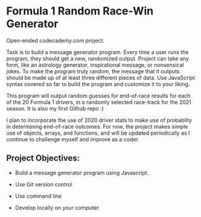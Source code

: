 # Formula 1 Random Race-Win Generator

Open-ended codecademy.com project.

Task is to build a message generator program. Every time a user runs the program, they should get a new, randomized output. Project can take any form, like an astrology generator, inspirational message, or nonsensical jokes. To make the program truly random, the message that it outputs should be made up of at least three different pieces of data. Use JavaScript syntax covered so far to build the program and customize it to your liking.

This program will output random guesses for end-of-race results for each of the 20 Formula 1 drivers, in a randomly selected race-track for the 2021 season. It is also my first Github repo :)

I plan to incorporate the use of 2020 driver stats to make use of probablity in determining end-of-race outcomes. For now, the project makes simple use of objects, arrays, and functions, and will be updated periodically as I continue to challenge myself and improve as a coder.


## Project Objectives:

* Build a message generator program using Javascript.

* Use Git version control

* Use command line

* Develop locally on your computer
